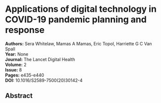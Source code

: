 # Applications of digital technology in COVID-19 pandemic planning and response

**Authors:** Sera Whitelaw, Mamas A Mamas, Eric Topol, Harriette G C Van Spall  
**Year:** None  
**Journal:** The Lancet Digital Health  
**Volume:** 2  
**Issue:** 8  
**Pages:** e435-e440  
**DOI:** 10.1016/S2589-7500(20)30142-4  

## Abstract


